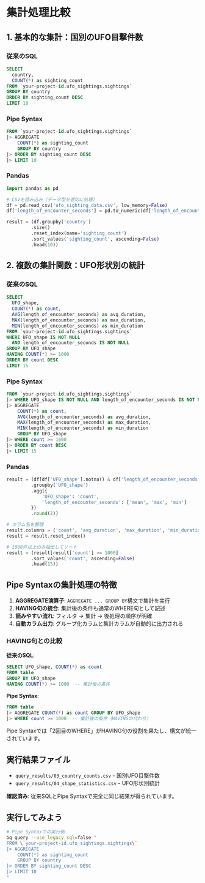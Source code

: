# 集計処理比較

## 1. 基本的な集計：国別のUFO目撃件数

### 従来のSQL
```sql
SELECT 
  country,
  COUNT(*) as sighting_count
FROM `your-project-id.ufo_sightings.sightings`
GROUP BY country
ORDER BY sighting_count DESC
LIMIT 10
```

### Pipe Syntax
```sql
FROM `your-project-id.ufo_sightings.sightings`
|> AGGREGATE 
    COUNT(*) as sighting_count
    GROUP BY country
|> ORDER BY sighting_count DESC
|> LIMIT 10
```

### Pandas
```python
import pandas as pd

# CSVを読み込み（データ型を適切に処理）
df = pd.read_csv('ufo_sighting_data.csv', low_memory=False)
df['length_of_encounter_seconds'] = pd.to_numeric(df['length_of_encounter_seconds'], errors='coerce')

result = (df.groupby('country')
         .size()
         .reset_index(name='sighting_count')
         .sort_values('sighting_count', ascending=False)
         .head(10))
```

## 2. 複数の集計関数：UFO形状別の統計

### 従来のSQL
```sql
SELECT 
  UFO_shape,
  COUNT(*) as count,
  AVG(length_of_encounter_seconds) as avg_duration,
  MAX(length_of_encounter_seconds) as max_duration,
  MIN(length_of_encounter_seconds) as min_duration
FROM `your-project-id.ufo_sightings.sightings`
WHERE UFO_shape IS NOT NULL
  AND length_of_encounter_seconds IS NOT NULL
GROUP BY UFO_shape
HAVING COUNT(*) >= 1000
ORDER BY count DESC
LIMIT 15
```

### Pipe Syntax
```sql
FROM `your-project-id.ufo_sightings.sightings`
|> WHERE UFO_shape IS NOT NULL AND length_of_encounter_seconds IS NOT NULL
|> AGGREGATE 
    COUNT(*) as count,
    AVG(length_of_encounter_seconds) as avg_duration,
    MAX(length_of_encounter_seconds) as max_duration,
    MIN(length_of_encounter_seconds) as min_duration
    GROUP BY UFO_shape
|> WHERE count >= 1000
|> ORDER BY count DESC
|> LIMIT 15
```

### Pandas
```python
result = (df[df['UFO_shape'].notna() & df['length_of_encounter_seconds'].notna()]
         .groupby('UFO_shape')
         .agg({
             'UFO_shape': 'count',
             'length_of_encounter_seconds': ['mean', 'max', 'min']
         })
         .round(2))

# カラム名を整理
result.columns = ['count', 'avg_duration', 'max_duration', 'min_duration']
result = result.reset_index()

# 1000件以上のみ抽出してソート
result = (result[result['count'] >= 1000]
         .sort_values('count', ascending=False)
         .head(15))
```

## Pipe Syntaxの集計処理の特徴

1. **AGGREGATE演算子**: `AGGREGATE ... GROUP BY`構文で集計を実行
2. **HAVING句の統合**: 集計後の条件も通常のWHERE句として記述
3. **読みやすい流れ**: フィルタ → 集計 → 後処理の順序が明確
4. **自動カラム出力**: グループ化カラムと集計カラムが自動的に出力される

### HAVING句との比較

**従来のSQL**:
```sql
SELECT UFO_shape, COUNT(*) as count
FROM table
GROUP BY UFO_shape  
HAVING COUNT(*) >= 1000  -- 集計後の条件
```

**Pipe Syntax**:
```sql
FROM table
|> AGGREGATE COUNT(*) as count GROUP BY UFO_shape
|> WHERE count >= 1000  -- 集計後の条件（HAVINGの代わり）
```

Pipe Syntaxでは「2回目のWHERE」がHAVING句の役割を果たし、構文が統一されています。

## 実行結果ファイル

- `query_results/03_country_counts.csv` - 国別UFO目撃件数
- `query_results/04_shape_statistics.csv` - UFO形状別統計

**確認済み**: 従来SQLとPipe Syntaxで完全に同じ結果が得られています。

## 実行してみよう

```bash
# Pipe Syntaxでの実行例
bq query --use_legacy_sql=false "
FROM \`your-project-id.ufo_sightings.sightings\`
|> AGGREGATE 
    COUNT(*) as sighting_count
    GROUP BY country
|> ORDER BY sighting_count DESC
|> LIMIT 10
"
```